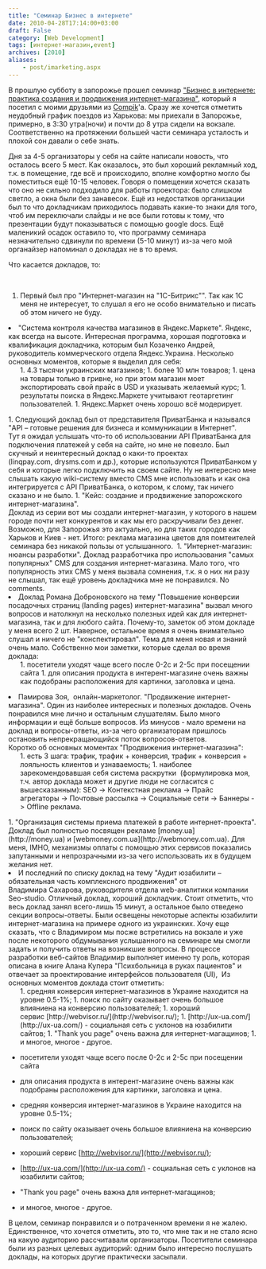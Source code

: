 ```yaml
---
title: "Cеминар Бизнес в интернете"
date: 2010-04-28T17:14:00+03:00
draft: False
category: [Web Development]
tags: [интернет-магазин,event]
archives: [2010]
aliases:
    - post/imarketing.aspx
---
```



В прошлую субботу в запорожье прошел семинар ["Бизнес в интернете: практика создания и продвижения интернет-магазина"](http://imarketing.zp.ua/), который я посетил с моими друзьями из [Compik](http://compik.biz.ua/)'a. Сразу же хочется отметить неудобный график поездов из Харькова: мы приехали в Запорожье, примерно, в 3:30 утра(ночи) и почти до 8 утра сидели на вокзале. Соответственно на протяжении большей части семинара усталость и плохой сон давали о себе знать.

Дня за 4-5 организаторы у себя на сайте написали новость, что осталось всего 5 мест. Как оказалось, это был хороший рекламный ход, т.к. в помещение, где всё и происходило, вполне комфортно могло бы поместиться ещё 10-15 человек. Говоря о помещении хочется сказать что оно не сильно подходило для работы проектора: было слишком светло, а окна были без занавесок. Ещё из недостатков организации был то что докладчикам приходилось подавать какие-то знаки для того, чтоб им переключали слайды и не все были готовы к тому, что презентации будут показываться с помощью google docs. Ещё маленикий осадок оставило то, что программу семинара незначительно сдвинули по времени (5-10 минут) из-за чего мой органайзер напоминал о докладах не в то время.

Что касается докладов, то:

 

1. Первый был про "Интернет-магазин на "1С-Битрикс"". Так как 1С меня не интересует, то слушал я его не особо внимательно и писать об этом ничего не буду.
<li>"Система контроля качества магазинов в Яндекс.Маркете". Яндекс, как всегда на высоте. Интересная программа, хорошая подготовка и квалификация докладчика, которым был Козаченко Андрей, руководитель коммерческого отдела Яндекс.Украина. Несколько основных моментов, которые я выделил для себя: 
<ul>
1. 4.3 тысячи украинских магазинов;
1. более 10 млн товаров;
1. цена на товары только в гривне, но при этом магазин моет экспортировать свой прайс в USD и указывать желаемый курс;
1. результаты поиска в Яндекс.Маркете учитывают геотаргетинг пользователей.
1. Яндекс.Маркет очень хорошо всё модерирует.
</ul>
</li>
1. Следующий доклад был от представителя ПриватБанка и назывался "API – готовые решения для бизнеса и коммуникации в Интернет".<br />Тут я ожидал услышать что-то об использовании API ПриватБанка для подключения платежей у себя на сайте, но мне не повезло. Был скучный и неинтересный доклад о каки-то проектах (linqpay.com, drysms.com и др.), которые используются ПриватБанком у себя и которые легко подключить на своем сайте. Ну не интересно мне слышать какую wiki-систему вместо CMS мне использовать и как она интегрируется с API ПриватБанка, о котором, к слому, так ничего сказано и не было.
1. "Кейс: создание и продвижение запорожского интернет-магазина".<br />Доклад из серии вот мы создали интернет-магазин, у которого в нашем городе почти нет конкурентов и как мы его раскручивали без денег. Возможно, для Запорожья это актуально, но для таких городов как Харьков и Киев - нет. Итого: реклама магазина цветов для помтеителей  семинара без никакой пользы от услышанного. 
1. "Интернет-магазин: нюансы разработки". Доклад разработчика про использования "самых популярных" CMS для создания интернет-магазина. Мало того, что популярность этих CMS у меня вызвала сомнения, т.к. я о них ни разу не слышал, так ещё уровень докладчика мне не понравился. No comments.
<li>Доклад Романа Доброновского на тему "Повышение конверсии посадочных страниц (landing pages) интернет-магазина" вызвал много вопросов и натолкнул на несколько полезных идей как для интернет-магазина, так и для любого сайта. Почему-то, заметок об этом докладе у меня всего 2 шт. Наверное, остальное время я очень внимательно слушал и ничего не "конспектировал". Тема для меня новая и знаний очень мало. Собственно мои заметки, которые сделал во время доклада:<br />
<ul>
1. посетители уходят чаще всего после 0-2с и 2-5с при посещении сайта
1. для описания продукта в интерент-магазине очень важны как подобраны расположения для картинки, заголовка и цена.
</ul>
</li>
<li>Памирова Зоя,  онлайн-маркетолог. "Продвижение интернет-магазина". Один из наиболее интересных и полезных докладов. Очень понравился мне лично и остальным слушателям. Было много информации и ещё больше вопросов. Из минусов - мало времени на доклад и вопросы-ответы, из-за чего организаторам пришлось остановить непрекращающийся поток вопросов-ответов.<br />Коротко об основных моментах "Продвижения интернет-магазина":<br />
<ul>
1. есть 3 шага: трафик, трафик + конверсия, трафик + конверсия + лояльность клиентов и узнаваемость;
1. наиболее зарекомендовавшая себя система раскрутки  (формулировка моя, т.ч. автор доклада может и другие люди не согласится с вышесказанным): SEO -> Контекстная реклама -> Прайс агрегаторы -> Почтовые рассылка -> Социальные сети -> Баннеры -> Offline реклама.
</ul>
</li>
1. "Организация системы приема платежей в работе интернет-проекта". Доклад был полностью посвящен рекламе [money.ua](http://money.ua) и [webmoney.com.ua](http://webmoney.com.ua). Для меня, IMHO, механизмы оплаты с помощью этих сервисов показались запутанными и непрозрачными из-за чего использовать их в будущем желания нет. 
<li>И последний по списку доклад на тему "Аудит юзабилити – обязательная часть комплексного продвижения" от Владимира Сахарова, руководителя отдела web-аналитики компании Seo-studio. Отличный доклад, хороший докладчик. Стоит отметить, что весь доклад занял всего-лишь 15 минут, а остальное было отведено секции вопросы-ответы. Были освещены некоторые аспекты юзабилити интернет-магазина на примере одного из украинских. Хочу еще сказать, что с Владимиром мы посже встретились на вокзале и уже после некоторого обдумывания услышанного на семинаре мы смогли задать и получить ответы на возникшие вопросы. В процессе разработки веб-сайтов Владимир выполняет именно ту роль, которая описана в книге Алана Купера "Психбольница в руках пациентов" и отвечает за проектирование интерфейсов пользователя (UI),  Из основных моментов доклада стоит отметить: 
<ul>
1. средняя конверсия интернет-магазинов в Украине находится на уровне 0.5-1%;
1. поиск по сайту оказывает очень большое влияниена на конверсию пользователей;
1. хороший сервис [http://webvisor.ru/](http://webvisor.ru/);
1. [http://ux-ua.com/](http://ux-ua.com/) - социальная сеть с уклонов на юзабилити сайтов;
1. "Thank you page" очень важна для интернет-магащинов;
1. и многое, многое - другое.
</ul>
</li>

- посетители уходят чаще всего после 0-2с и 2-5с при посещении сайта
- для описания продукта в интерент-магазине очень важны как подобраны расположения для картинки, заголовка и цена.

- средняя конверсия интернет-магазинов в Украине находится на уровне 0.5-1%;
- поиск по сайту оказывает очень большое влияниена на конверсию пользователей;
- хороший сервис [http://webvisor.ru/](http://webvisor.ru/);
- [http://ux-ua.com/](http://ux-ua.com/) - социальная сеть с уклонов на юзабилити сайтов;
- "Thank you page" очень важна для интернет-магащинов;
- и многое, многое - другое.

В целом, семинар понравился и о потраченном времени я не жалею. Единственное, что хочется отметить, это то, что мне так и не стало ясно на какую аудиторию рассчитавали организаторы. Посетители семинара были из разных целевых аудиторий: одним было интересно послушать доклады, на которых другие практически засыпали.

